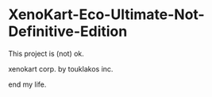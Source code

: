 # XenoKart-Eco-Ultimate-Not-Definitive-Edition

This project is (not) ok.

xenokart corp. by touklakos inc.

end my life.
